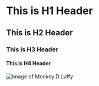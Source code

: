 # This is H1 Header
## This is H2 Header
### This is H3 Header
#### This is H4 Header




![Image of Monkey.D.Luffy](https://i.pinimg.com/736x/34/3b/c0/343bc06170d32e4c507835b8dedeb7ba.jpg)
